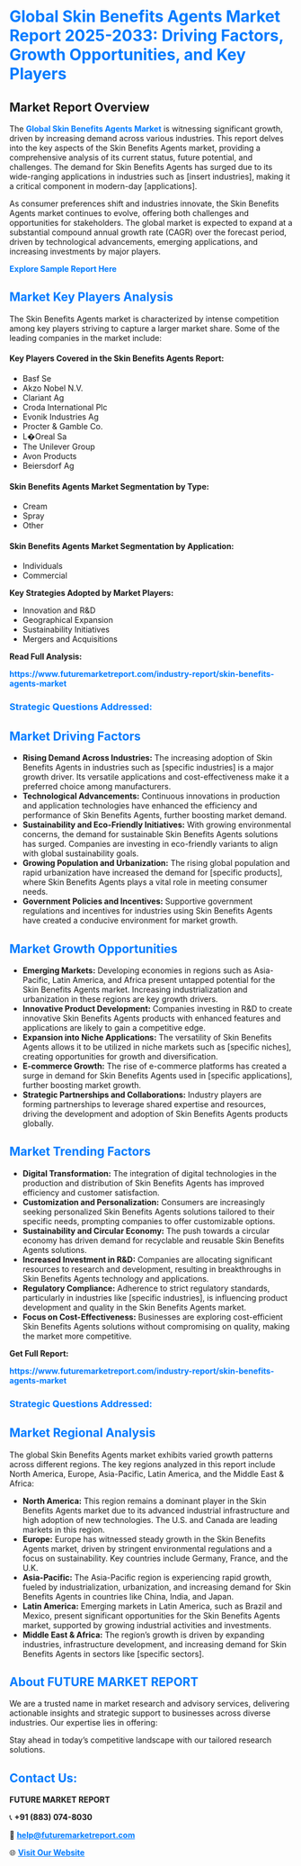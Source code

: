 <h1 style="color: #007BFF;">Global Skin Benefits Agents Market Report 2025-2033: Driving Factors, Growth Opportunities, and Key Players</h1>

<section id="overview">
<h2>Market Report Overview</h2>
<p>The <a href="https://www.futuremarketreport.com/industry-report/skin-benefits-agents-market" style="color: #007BFF; text-decoration: none;"><strong>Global Skin Benefits Agents Market</strong></a> is witnessing significant growth, driven by increasing demand across various industries. This report delves into the key aspects of the Skin Benefits Agents market, providing a comprehensive analysis of its current status, future potential, and challenges. The demand for Skin Benefits Agents has surged due to its wide-ranging applications in industries such as [insert industries], making it a critical component in modern-day [applications].</p>
<p>As consumer preferences shift and industries innovate, the Skin Benefits Agents market continues to evolve, offering both challenges and opportunities for stakeholders. The global market is expected to expand at a substantial compound annual growth rate (CAGR) over the forecast period, driven by technological advancements, emerging applications, and increasing investments by major players.</p>
</section>

<section id="overview">
<p><a href="https://www.futuremarketreport.com/request-sample/reportId=31659" style="color: #007BFF; text-decoration: none;"><strong>Explore Sample Report Here</strong></a></p>
</section>

<section id="key-players">
<h2 style="color: #007BFF;">Market Key Players Analysis</h2>
<p>The Skin Benefits Agents market is characterized by intense competition among key players striving to capture a larger market share. Some of the leading companies in the market include:</p>
<h4>Key Players Covered in the Skin Benefits Agents Report:</h4>
<ul><li>Basf Se</li><li>Akzo Nobel N.V.</li><li>Clariant Ag</li><li>Croda International Plc</li><li>Evonik Industries Ag</li><li>Procter &amp; Gamble Co.</li><li>L�Oreal Sa</li><li>The Unilever Group</li><li>Avon Products</li><li>Beiersdorf Ag</li></ul>
<h4>Skin Benefits Agents Market Segmentation by Type:</h4>
<ul><li>Cream</li><li>Spray</li><li>Other</li></ul>

<h4>Skin Benefits Agents Market Segmentation by Application:</h4>
<ul><li>Individuals</li><li>Commercial</li></ul>
<p><strong>Key Strategies Adopted by Market Players:</strong></p>
<ul>
<li>Innovation and R&D</li>
<li>Geographical Expansion</li>
<li>Sustainability Initiatives</li>
<li>Mergers and Acquisitions</li>
</ul>
</section>

<section>
<p><strong>Read Full Analysis: </strong></p><a href="https://www.futuremarketreport.com/industry-report/skin-benefits-agents-market" style="color: #007BFF; text-decoration: none;"><strong>https://www.futuremarketreport.com/industry-report/skin-benefits-agents-market</strong></a>
<h3 style="color: #007BFF;">Strategic Questions Addressed:</h3>
</section>

<section id="driving-factors">
<h2 style="color: #007BFF;">Market Driving Factors</h2>
<ul>
<li><strong>Rising Demand Across Industries:</strong> The increasing adoption of Skin Benefits Agents in industries such as [specific industries] is a major growth driver. Its versatile applications and cost-effectiveness make it a preferred choice among manufacturers.</li>
<li><strong>Technological Advancements:</strong> Continuous innovations in production and application technologies have enhanced the efficiency and performance of Skin Benefits Agents, further boosting market demand.</li>
<li><strong>Sustainability and Eco-Friendly Initiatives:</strong> With growing environmental concerns, the demand for sustainable Skin Benefits Agents solutions has surged. Companies are investing in eco-friendly variants to align with global sustainability goals.</li>
<li><strong>Growing Population and Urbanization:</strong> The rising global population and rapid urbanization have increased the demand for [specific products], where Skin Benefits Agents plays a vital role in meeting consumer needs.</li>
<li><strong>Government Policies and Incentives:</strong> Supportive government regulations and incentives for industries using Skin Benefits Agents have created a conducive environment for market growth.</li>
</ul>
</section>

<section id="growth-opportunities">
<h2 style="color: #007BFF;">Market Growth Opportunities</h2>
<ul>
<li><strong>Emerging Markets:</strong> Developing economies in regions such as Asia-Pacific, Latin America, and Africa present untapped potential for the Skin Benefits Agents market. Increasing industrialization and urbanization in these regions are key growth drivers.</li>
<li><strong>Innovative Product Development:</strong> Companies investing in R&D to create innovative Skin Benefits Agents products with enhanced features and applications are likely to gain a competitive edge.</li>
<li><strong>Expansion into Niche Applications:</strong> The versatility of Skin Benefits Agents allows it to be utilized in niche markets such as [specific niches], creating opportunities for growth and diversification.</li>
<li><strong>E-commerce Growth:</strong> The rise of e-commerce platforms has created a surge in demand for Skin Benefits Agents used in [specific applications], further boosting market growth.</li>
<li><strong>Strategic Partnerships and Collaborations:</strong> Industry players are forming partnerships to leverage shared expertise and resources, driving the development and adoption of Skin Benefits Agents products globally.</li>
</ul>
</section>

<section id="trending-factors">
<h2 style="color: #007BFF;">Market Trending Factors</h2>
<ul>
<li><strong>Digital Transformation:</strong> The integration of digital technologies in the production and distribution of Skin Benefits Agents has improved efficiency and customer satisfaction.</li>
<li><strong>Customization and Personalization:</strong> Consumers are increasingly seeking personalized Skin Benefits Agents solutions tailored to their specific needs, prompting companies to offer customizable options.</li>
<li><strong>Sustainability and Circular Economy:</strong> The push towards a circular economy has driven demand for recyclable and reusable Skin Benefits Agents solutions.</li>
<li><strong>Increased Investment in R&D:</strong> Companies are allocating significant resources to research and development, resulting in breakthroughs in Skin Benefits Agents technology and applications.</li>
<li><strong>Regulatory Compliance:</strong> Adherence to strict regulatory standards, particularly in industries like [specific industries], is influencing product development and quality in the Skin Benefits Agents market.</li>
<li><strong>Focus on Cost-Effectiveness:</strong> Businesses are exploring cost-efficient Skin Benefits Agents solutions without compromising on quality, making the market more competitive.</li>
</ul>
</section>

<section>
<p><strong>Get Full Report: </strong></p><a href="https://www.futuremarketreport.com/industry-report/skin-benefits-agents-market" style="color: #007BFF; text-decoration: none;"><strong>https://www.futuremarketreport.com/industry-report/skin-benefits-agents-market</strong></a>
<h3 style="color: #007BFF;">Strategic Questions Addressed:</h3>
</section>


<section id="regional-analysis">
<h2 style="color: #007BFF;">Market Regional Analysis</h2>
<p>The global Skin Benefits Agents market exhibits varied growth patterns across different regions. The key regions analyzed in this report include North America, Europe, Asia-Pacific, Latin America, and the Middle East & Africa:</p>
<ul>
<li><strong>North America:</strong> This region remains a dominant player in the Skin Benefits Agents market due to its advanced industrial infrastructure and high adoption of new technologies. The U.S. and Canada are leading markets in this region.</li>
<li><strong>Europe:</strong> Europe has witnessed steady growth in the Skin Benefits Agents market, driven by stringent environmental regulations and a focus on sustainability. Key countries include Germany, France, and the U.K.</li>
<li><strong>Asia-Pacific:</strong> The Asia-Pacific region is experiencing rapid growth, fueled by industrialization, urbanization, and increasing demand for Skin Benefits Agents in countries like China, India, and Japan.</li>
<li><strong>Latin America:</strong> Emerging markets in Latin America, such as Brazil and Mexico, present significant opportunities for the Skin Benefits Agents market, supported by growing industrial activities and investments.</li>
<li><strong>Middle East & Africa:</strong> The region’s growth is driven by expanding industries, infrastructure development, and increasing demand for Skin Benefits Agents in sectors like [specific sectors].</li>
</ul>
</section>

<footer>
<h2 style="color: #007BFF;">About FUTURE MARKET REPORT</h2>
<p>We are a trusted name in market research and advisory services, delivering actionable insights and strategic support to businesses across diverse industries. Our expertise lies in offering:</p>

<p>Stay ahead in today’s competitive landscape with our tailored research solutions.</p>

<h2 style="color: #007BFF;">Contact Us:</h2>
<p><strong>FUTURE MARKET REPORT</strong></p>
<p>📞 <strong>+91 (883) 074-8030</strong></p>
<p>📧 <strong><a href="mailto:help@futuremarketreport.com" style="color: #007BFF;">help@futuremarketreport.com</a></strong></p>
<p>🌐 <strong><a href="https://www.futuremarketreport.com/" style="color: #007BFF;">Visit Our Website</a></strong></p>
</footer>